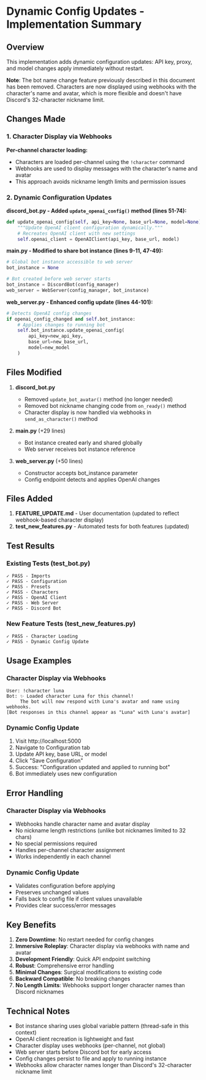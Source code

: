 # Dynamic Config Updates - Implementation Summary

## Overview

This implementation adds dynamic configuration updates: API key, proxy, and model changes apply immediately without restart.

**Note**: The bot name change feature previously described in this document has been removed. Characters are now displayed using webhooks with the character's name and avatar, which is more flexible and doesn't have Discord's 32-character nickname limit.

## Changes Made

### 1. Character Display via Webhooks

**Per-channel character loading:**
- Characters are loaded per-channel using the `!character` command
- Webhooks are used to display messages with the character's name and avatar
- This approach avoids nickname length limits and permission issues

### 2. Dynamic Configuration Updates

**discord_bot.py - Added `update_openai_config()` method (lines 51-74):**
```python
def update_openai_config(self, api_key=None, base_url=None, model=None):
    """Update OpenAI client configuration dynamically."""
    # Recreates OpenAI client with new settings
    self.openai_client = OpenAIClient(api_key, base_url, model)
```

**main.py - Modified to share bot instance (lines 9-11, 47-49):**
```python
# Global bot instance accessible to web server
bot_instance = None

# Bot created before web server starts
bot_instance = DiscordBot(config_manager)
web_server = WebServer(config_manager, bot_instance)
```

**web_server.py - Enhanced config update (lines 44-101):**
```python
# Detects OpenAI config changes
if openai_config_changed and self.bot_instance:
    # Applies changes to running bot
    self.bot_instance.update_openai_config(
        api_key=new_api_key,
        base_url=new_base_url,
        model=new_model
    )
```

## Files Modified

1. **discord_bot.py**
   - Removed `update_bot_avatar()` method (no longer needed)
   - Removed bot nickname changing code from `on_ready()` method
   - Character display is now handled via webhooks in `send_as_character()` method

2. **main.py** (+29 lines)
   - Bot instance created early and shared globally
   - Web server receives bot instance reference

3. **web_server.py** (+50 lines)
   - Constructor accepts bot_instance parameter
   - Config endpoint detects and applies OpenAI changes

## Files Added

1. **FEATURE_UPDATE.md** - User documentation (updated to reflect webhook-based character display)
2. **test_new_features.py** - Automated tests for both features (updated)

## Test Results

### Existing Tests (test_bot.py)
```
✓ PASS - Imports
✓ PASS - Configuration
✓ PASS - Presets
✓ PASS - Characters
✓ PASS - OpenAI Client
✓ PASS - Web Server
✓ PASS - Discord Bot
```

### New Feature Tests (test_new_features.py)
```
✓ PASS - Character Loading
✓ PASS - Dynamic Config Update
```

## Usage Examples

### Character Display via Webhooks
```
User: !character luna
Bot: ✨ Loaded character Luna for this channel!
     The bot will now respond with Luna's avatar and name using webhooks.
[Bot responses in this channel appear as "Luna" with Luna's avatar]
```

### Dynamic Config Update
1. Visit http://localhost:5000
2. Navigate to Configuration tab
3. Update API key, base URL, or model
4. Click "Save Configuration"
5. Success: "Configuration updated and applied to running bot"
6. Bot immediately uses new configuration

## Error Handling

### Character Display via Webhooks
- Webhooks handle character name and avatar display
- No nickname length restrictions (unlike bot nicknames limited to 32 chars)
- No special permissions required
- Handles per-channel character assignment
- Works independently in each channel

### Dynamic Config Update
- Validates configuration before applying
- Preserves unchanged values
- Falls back to config file if client values unavailable
- Provides clear success/error messages

## Key Benefits

1. **Zero Downtime**: No restart needed for config changes
2. **Immersive Roleplay**: Character display via webhooks with name and avatar
3. **Development Friendly**: Quick API endpoint switching
4. **Robust**: Comprehensive error handling
5. **Minimal Changes**: Surgical modifications to existing code
6. **Backward Compatible**: No breaking changes
7. **No Length Limits**: Webhooks support longer character names than Discord nicknames

## Technical Notes

- Bot instance sharing uses global variable pattern (thread-safe in this context)
- OpenAI client recreation is lightweight and fast
- Character display uses webhooks (per-channel, not global)
- Web server starts before Discord bot for early access
- Config changes persist to file and apply to running instance
- Webhooks allow character names longer than Discord's 32-character nickname limit
